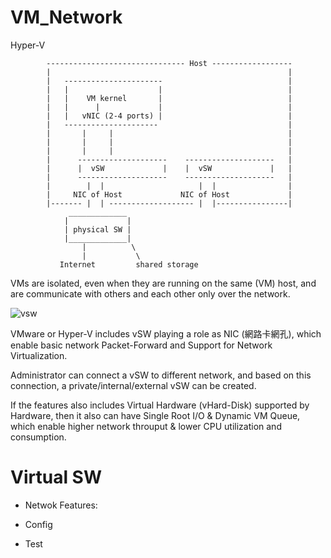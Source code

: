 # VM_Network
Hyper-V

            ------------------------------- Host ------------------
            |                                                     |
            |   ----------------------                            |
            |   |                    |                            |
            |   |    VM kernel       |                            |
            |   |      |             |                            |
            |   |   vNIC (2-4 ports) |                            |
            |   ---------------------                             |
            |       |     |                                       |
            |       |     |                                       |
            |       |     |                                       |
            |      --------------------    --------------------   |
            |      |  vSW             |    |  vSW             |   |
            |      --------------------    --------------------   |
            |        |  |                     |  |                |
            |     NIC of Host             NIC of Host             |
            |------- |  | ------------------- |  |----------------|
                 _____________
                |             | 
                | physical SW |
                |_____________|
                    |          \
                    |           \
               Internet         shared storage


VMs are isolated, even when they are running on the same (VM) host, and are communicate with others and each other only over the network.


![vsw](https://www.nakivo.com/blog/wp-content/uploads/2018/07/Virtual-switches-of-an-ESXi-host-1024x901.png)

VMware or Hyper-V includes vSW playing a role as NIC (網路卡網孔), which enable basic network Packet-Forward and Support for Network Virtualization.

Administrator can connect a vSW to different network, and based on this connection, a private/internal/external vSW can be created.

If the features also includes Virtual Hardware (vHard-Disk) supported by Hardware, then it also can have Single Root I/O & Dynamic VM Queue, which enable higher network throuput & lower CPU utilization and consumption.


# Virtual SW


* Netwok Features:


* Config


* Test
